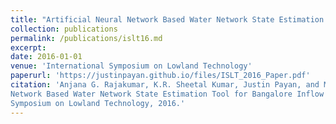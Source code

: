 ```yaml
---
title: "Artificial Neural Network Based Water Network State Estimation Tool for Bangalore Inflow System"
collection: publications
permalink: /publications/islt16.md
excerpt: 
date: 2016-01-01
venue: 'International Symposium on Lowland Technology'
paperurl: 'https://justinpayan.github.io/files/ISLT_2016_Paper.pdf'
citation: 'Anjana G. Rajakumar, K.R. Sheetal Kumar, Justin Payan, and M.S. Mohan Kumar. Artificial Neural
Network Based Water Network State Estimation Tool for Bangalore Inflow System. In International
Symposium on Lowland Technology, 2016.'
---
```

